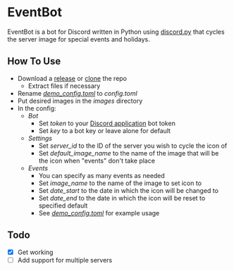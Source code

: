 # EventBot
EventBot is a bot for Discord written in Python using [discord.py](https://github.com/Rapptz/discord.py) that cycles the server image for special events and holidays.

## How To Use
- Download a [release](https://github.com/MiningMark48/EventBot/releases) or [clone](https://github.com/MiningMark48/EventBot/archive/master.zip) the repo
  - Extract files if necessary
- Rename [*demo_config.toml*](https://github.com/MiningMark48/EventBot/blob/master/demo_config.toml) to *config.toml*
- Put desired images in the *images* directory
- In the config:
  - *Bot*
    - Set *token* to your [Discord application](https://discord.com/developers/applications) bot token
    - Set *key* to a bot key or leave alone for default
  - *Settings*
    - Set *server_id* to the ID of the server you wish to cycle the icon of
    - Set *default_image_name* to the name of the image that will be the icon when "events" don't take place
  - *Events*
    - You can specify as many events as needed
    - Set *image_name* to the name of the image to set icon to
    - Set *date_start* to the date in which the icon will be changed to
    - Set *date_end* to the date in which the icon will be reset to specified default
    - See [*demo_config.toml*](https://github.com/MiningMark48/EventBot/blob/master/demo_config.toml) for example usage


## Todo
- [x] Get working
- [ ] Add support for multiple servers